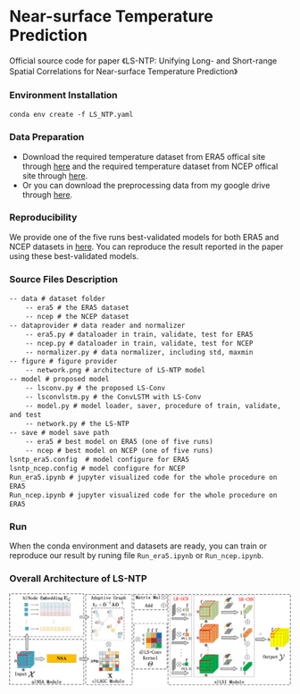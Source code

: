 #  Near-surface Temperature Prediction

Official source code for paper 《LS-NTP: Unifying Long- and Short-range Spatial Correlations for Near-surface Temperature Prediction》

### Environment Installation
```
conda env create -f LS_NTP.yaml
```  

### Data Preparation 
* Download the required temperature dataset from ERA5 offical site through [here](<https://cds.climate.copernicus.eu/cdsapp#!/dataset/reanalysis-era5-single-levels?tab=overview> "here") and the required temperature dataset from NCEP offical site through [here](<https://psl.noaa.gov/data/gridded/data.ncep.reanalysis.html>  "here"). 
* Or you can download the preprocessing data from my google drive through [here](<https://drive.google.com/drive/folders/1jxgoTwUjIELgoTHPiyT183UTIvOY6vU3?usp=sharing> "here").

###  Reproducibility
We provide one of the five runs best-validated models for both ERA5 and NCEP datasets in [here](<https://psl.noaa.gov/data/gridded/data.ncep.reanalysis.html>  "here").  You can reproduce the result reported in the paper using these best-validated models.


###  Source Files Description

```
-- data # dataset folder
	-- era5 # the ERA5 dataset
	-- ncep # the NCEP dataset
-- dataprovider # data reader and normalizer
	-- era5.py # dataloader in train, validate, test for ERA5
	-- ncep.py # dataloader in train, validate, test for NCEP
	-- normalizer.py # data normalizer, including std, maxmin
-- figure # figure provider
	-- network.png # architecture of LS-NTP model 
-- model # proposed model
	-- lsconv.py # the proposed LS-Conv
	-- lsconvlstm.py # the ConvLSTM with LS-Conv
	-- model.py # model loader, saver, procedure of train, validate, and test
	-- network.py # the LS-NTP
-- save # model save path
	-- era5 # best model on ERA5 (one of five runs)
	-- ncep # best model on NCEP (one of five runs)
lsntp_era5.config  # model configure for ERA5
lsntp_ncep.config # model configure for NCEP
Run_era5.ipynb # jupyter visualized code for the whole procedure on ERA5
Run_ncep.ipynb # jupyter visualized code for the whole procedure on ERA5
```

### Run

When the conda environment and datasets are ready, you can train or reproduce our result by runing file `Run_era5.ipynb` or `Run_ncep.ipynb`.


### Overall Architecture of LS-NTP
![image](https://github.com/xuguangning1218/LS_NTP/blob/master/figure/network.png)
